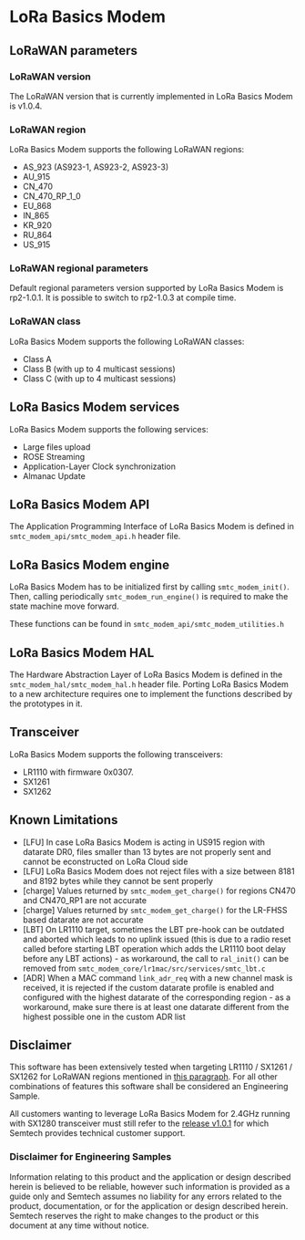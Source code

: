 # LoRa Basics Modem

## LoRaWAN parameters

### LoRaWAN version

The LoRaWAN version that is currently implemented in LoRa Basics Modem is v1.0.4.

### LoRaWAN region

LoRa Basics Modem supports the following LoRaWAN regions:

* AS_923 (AS923-1, AS923-2, AS923-3)
* AU_915
* CN_470
* CN_470_RP_1_0
* EU_868
* IN_865
* KR_920
* RU_864
* US_915

### LoRaWAN regional parameters

Default regional parameters version supported by LoRa Basics Modem is rp2-1.0.1. It is possible to switch to rp2-1.0.3 at compile time.

### LoRaWAN class

LoRa Basics Modem supports the following LoRaWAN classes:

* Class A
* Class B (with up to 4 multicast sessions)
* Class C (with up to 4 multicast sessions)

## LoRa Basics Modem services

LoRa Basics Modem supports the following services:

* Large files upload
* ROSE Streaming
* Application-Layer Clock synchronization
* Almanac Update

## LoRa Basics Modem API

The Application Programming Interface of LoRa Basics Modem is defined in `smtc_modem_api/smtc_modem_api.h` header file.

## LoRa Basics Modem engine

LoRa Basics Modem has to be initialized first by calling `smtc_modem_init()`. Then, calling periodically `smtc_modem_run_engine()` is required to make the state machine move forward.

These functions can be found in `smtc_modem_api/smtc_modem_utilities.h`

## LoRa Basics Modem HAL

The Hardware Abstraction Layer of LoRa Basics Modem is defined in the `smtc_modem_hal/smtc_modem_hal.h` header file. Porting LoRa Basics Modem to a new architecture requires one to implement the functions described by the prototypes in it.

## Transceiver

LoRa Basics Modem supports the following transceivers:

* LR1110 with firmware 0x0307.
* SX1261
* SX1262

## Known Limitations

* [LFU] In case LoRa Basics Modem is acting in US915 region with datarate DR0, files smaller than 13 bytes are not properly sent and cannot be econstructed on LoRa Cloud side
* [LFU] LoRa Basics Modem does not reject files with a size between 8181 and 8192 bytes while they cannot be sent properly
* [charge] Values returned by `smtc_modem_get_charge()` for regions CN470 and CN470_RP1 are not accurate
* [charge] Values returned by `smtc_modem_get_charge()` for the LR-FHSS based datarate are not accurate
* [LBT] On LR1110 target, sometimes the LBT pre-hook can be outdated and aborted which leads to no uplink issued (this is due to a radio reset called before starting LBT operation which adds the LR1110 boot delay before any LBT actions) - as workaround, the call to `ral_init()` can be removed from `smtc_modem_core/lr1mac/src/services/smtc_lbt.c`
* [ADR] When a MAC command `link_adr_req` with a new channel mask is received, it is rejected if the custom datarate profile is enabled and configured with the highest datarate of the corresponding region - as a workaround, make sure there is at least one datarate different from the highest possible one in the custom ADR list

## Disclaimer

This software has been extensively tested when targeting LR1110 / SX1261 / SX1262 for LoRaWAN regions mentioned in [this paragraph](#lorawan-region). For all other combinations of features this software shall be considered an Engineering Sample.

All customers wanting to leverage LoRa Basics Modem for 2.4GHz running with SX1280 transceiver must still refer to the [release v1.0.1](https://github.com/lorabasics/lorabasicsmodem/releases/tag/v1.0.1) for which Semtech provides technical customer support.

### Disclaimer for Engineering Samples

Information relating to this product and the application or design described herein is believed to be reliable, however such information is provided as a guide only and Semtech assumes no liability for any errors related to the product, documentation, or for the application or design described herein. Semtech reserves the right to make changes to the product or this document at any time without notice.

